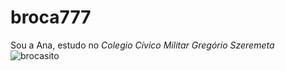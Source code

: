 # broca777
Sou a Ana, estudo no _Colegio Cívico Militar Gregório Szeremeta_
![brocasito](https://tenor.com/pt-BR/view/brocasito-gif-26308450)
